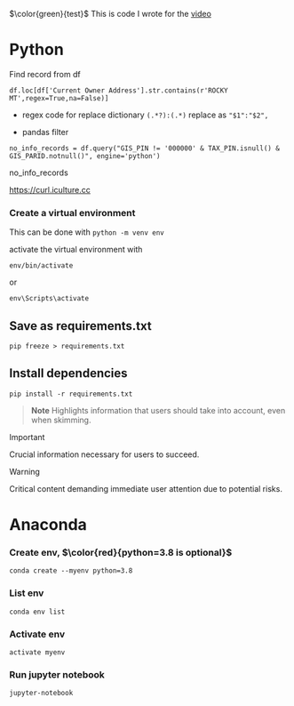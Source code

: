 $\color{green}{test}$
This is code I wrote for the [video](https://www.youtube.com/watch?v=Z2EUDerNkOY&t)
# Python
Find record from df
```
df.loc[df['Current Owner Address'].str.contains(r'ROCKY MT',regex=True,na=False)]
```

* regex code for replace dictionary 
```(.*?):(.*)```
replace as 
```"$1":"$2",```


* pandas filter
```
no_info_records = df.query("GIS_PIN != '000000' & TAX_PIN.isnull() & GIS_PARID.notnull()", engine='python')
```
no_info_records


https://curl.iculture.cc

### Create a virtual environment
This can be done with 
``` python -m venv env ```

activate the virtual environment with 

``` 
env/bin/activate
```

or 

```
env\Scripts\activate
```


## Save as requirements.txt
```
pip freeze > requirements.txt
```
## Install dependencies
```
pip install -r requirements.txt
```
> **Note**
> Highlights information that users should take into account, even when skimming.

> [!IMPORTANT]  
> Crucial information necessary for users to succeed.

> [!WARNING]  
> Critical content demanding immediate user attention due to potential risks.
> 
# Anaconda
### Create env, $\color{red}{python=3.8 is optional}$
```
conda create --myenv python=3.8
```
### List env
```
conda env list
```
### Activate env
```
activate myenv
```
### Run jupyter notebook
```
jupyter-notebook
```

